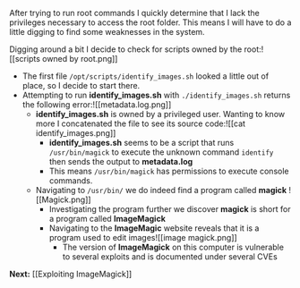 After trying to run root commands I quickly determine that I lack the privileges necessary to access the root folder. This means I will have to do a little digging to find some weaknesses in the system.

Digging around a bit I decide to check for scripts owned by the root:![[scripts owned by root.png]]
- The first file `/opt/scripts/identify_images.sh` looked a little out of place, so I decide to start there.
- Attempting to run **identify_images.sh** with `./identify_images.sh` returns the following error:![[metadata.log.png]]
	- **identify_images.sh** is owned by a privileged user. Wanting to know more I concatenated the file to see its source code:![[cat identify_images.png]]
		- **identify_images.sh** seems to be a script that runs `/usr/bin/magick` to execute the unknown command `identify` then sends the output to **metadata.log**
		- This means `/usr/bin/magick` has permissions to execute console commands.
	- Navigating to `/usr/bin/` we do indeed find a program called **magick** ![[Magick.png]]
		- Investigating the program further we discover **magick** is short for a program called **ImageMagick**
		- Navigating to the **ImageMagic** website reveals that it is a program used to edit images![[image magick.png]]
			- The version of **ImageMagick** on this computer is vulnerable to several exploits and is documented under several CVEs

**Next:** [[Exploiting ImageMagick]]